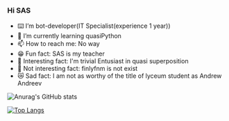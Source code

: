 ### Hi SAS
- ⌨️ I’m bot-developer(IT Specialist(experience 1 year))
- 🌱 I’m currently learning quasiPython
- 📫 How to reach me: No way
- 😁 Fun fact: SAS is my teacher
- 🥖 Interesting fact: I'm trivial Entusiast in quasi superposition
- 🦠 Not interesting fact: finlyfnm is not exist
- 😿 Sad fact: I am not as worthy of the title of lyceum student as Andrew Andreev

![Anurag's GitHub stats](https://github-readme-stats.vercel.app/api?username=Iggip&show_icons=true&theme=dark)

[![Top Langs](https://github-readme-stats.vercel.app/api/top-langs/?username=Iggip&show_icons=true&theme=dark)](https://github.com/Iggip/github-readme-stats)

